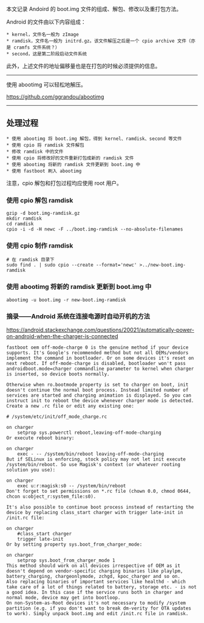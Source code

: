 本文记录 Andoird 的 boot.img 文件的组成、解包、修改以及重打包方法。

Android 的文件由以下内容组成：

	* kernel，文件名一般为 zImage
	* ramdisk，文件名一般为 initrd.gz。该文件解压之后是一个 cpio archive 文件（亦是 cramfs 文件系统？）
	* second，这是第二阶段启动文件系统

此外，上述文件的地址偏移量也是在打包的时候必须提供的信息。


---------------

使用 abootimg 可以轻松地解压。

https://github.com/ggrandou/abootimg

----------------

## 处理过程

	* 使用 abootimg 将 boot.img 解包，得到 kernel、ramdisk、second 等文件
	* 使用 cpio 将 ramdisk 文件解包
	* 修改 ramdisk 中的文件
	* 使用 cpio 将修改好的文件重新打包成新的 ramdisk 文件
	* 使用 abootimg 将新的 ramdisk 文件更新到 boot.img 中
	* 使用 fastboot 刷入 abootimg


注意，cpio 解包和打包过程均应使用 root 用户。

### 使用 cpio 解包 ramdisk
```
gzip -d boot.img-ramdisk.gz
mkdir ramdisk
cd ramdisk
cpio -i -d -H newc -F ../boot.img-ramdisk --no-absolute-filenames
```

### 使用 cpio 制作 ramdisk
```
# 在 ramdisk 目录下
sudo find . | sudo cpio --create --format='newc' >../new-boot.img-ramdisk
```

### 使用 abootimg 将新的 ramdisk 更新到 boot.img 中
```
abootimg -u boot.img -r new-boot.img-ramdisk
```

### 摘录——Android 系统在连接电源时自动开机的方法

https://android.stackexchange.com/questions/20021/automatically-power-on-android-when-the-charger-is-connected

```
fastboot oem off-mode-charge 0 is the genuine method if your device supports. It's Google's recommended method but not all OEMs/vendors implement the command in bootloader. Or on some devices it's reset on next reboot. If off-mode-charge is disabled, bootloader won't pass androidboot.mode=charger commandline parameter to kernel when charger is inserted, so device boots normally.

Otherwise when ro.bootmode property is set to charger on boot, init doesn't continue the normal boot process. Instead limited number of services are started and charging animation is displayed. So you can instruct init to reboot the device whenever charger mode is detected. Create a new .rc file or edit any existing one:

# /system/etc/init/off_mode_charge.rc

on charger
    setprop sys.powerctl reboot,leaving-off-mode-charging
Or execute reboot binary:

on charger
    exec - -- /system/bin/reboot leaving-off-mode-charging
But if SELinux is enforcing, stock policy may not let init execute /system/bin/reboot. So use Magisk's context (or whatever rooting solution you use):

on charger
    exec u:r:magisk:s0 -- /system/bin/reboot
Don't forget to set permissions on *.rc file (chown 0.0, chmod 0644, chcon u:object_r:system_file:s0).

It's also possible to continue boot process instead of restarting the device by replacing class_start charger with trigger late-init in /init.rc file:

on charger
    #class_start charger
    trigger late-init
Or by setting property sys.boot_from_charger_mode:

on charger
    setprop sys.boot_from_charger_mode 1
This method should work on all devices irrespective of OEM as it doesn't depend on vendor-specific charging binaries like playlpm, battery_charging, chargeonlymode, zchgd, kpoc_charger and so on.
Also replacing binaries of important services like healthd - which take care of a lot of things related to battery, storage etc. - is not a good idea. In this case if the service runs both in charger and normal mode, device may get into bootloop.
On non-System-as-Root devices it's not necessary to modify /system partition (e.g. if you don't want to break dm-verity for OTA updates to work). Simply unpack boot.img and edit /init.rc file in ramdisk.
```